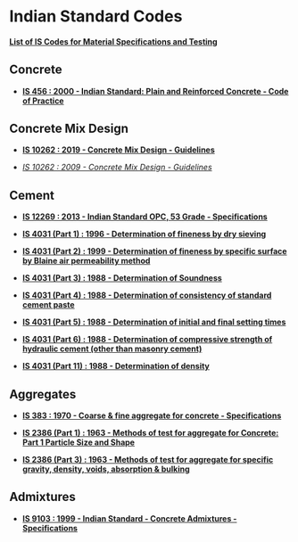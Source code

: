 # Indian Standard Codes

#### [List of IS Codes for Material Specifications and Testing](pdf/Codes/IS_Codes_List.pdf)

## Concrete

- **[IS 456 : 2000 - Indian Standard: Plain and Reinforced Concrete - Code of Practice](pdf/Codes/IS_456.pdf)**

## Concrete Mix Design

- **[IS 10262 : 2019 - Concrete Mix Design - Guidelines](pdf/Codes/IS_10262_2019.pdf)**

- *[IS 10262 : 2009 - Concrete Mix Design - Guidelines](pdf/Codes/IS_10262_2009.pdf)*

## Cement

- **[IS 12269 : 2013 - Indian Standard OPC, 53 Grade - Specifications](pdf/Codes/Cement/IS_12269.pdf)**

- **[IS 4031 (Part 1) : 1996 - Determination of fineness by dry sieving ](pdf/Codes/Cement/IS_4031_1.pdf)**

- **[IS 4031 (Part 2) : 1999 - Determination of fineness by specific surface by Blaine air permeability method](pdf/Codes/Cement/IS_4031_2.pdf)**

- **[IS 4031 (Part 3) : 1988 - Determination of Soundness](pdf/Codes/Cement/IS_4031_3.pdf)**

- **[IS 4031 (Part 4) : 1988 - Determination of consistency of standard cement paste](pdf/Codes/Cement/IS_4031_4.pdf)**

- **[IS 4031 (Part 5) : 1988 -  Determination of initial and final setting times](pdf/Codes/Cement/IS_4031_5.pdf)**

- **[IS 4031 (Part 6) : 1988 - Determination of compressive strength of hydraulic cement (other than masonry cement)](pdf/Codes/Cement/IS_4031_6.pdf)**

- **[IS 4031 (Part 11) : 1988 - Determination of density](pdf/Codes/Cement/IS_4031_11.pdf)**

## Aggregates

- **[IS 383 : 1970 - Coarse & fine aggregate for concrete - Specifications](pdf/Codes/Aggregates/IS_383.pdf)**

- **[IS 2386 (Part 1) : 1963 - Methods of test for aggregate for Concrete: Part 1 Particle Size and Shape ](pdf/Codes/Aggregates/IS_2386_1.pdf)**

- **[IS 2386 (Part 3) : 1963 - Methods of test for aggregate for specific gravity, density, voids, absorption & bulking](pdf/Codes/Aggregates/IS_2386_3.pdf)**

## Admixtures

- **[IS 9103 : 1999 - Indian Standard - Concrete Admixtures - Specifications](pdf/Codes/Admixtures/IS_9103.pdf)**
